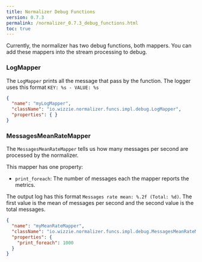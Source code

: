 ```yaml
---
title: Normalizer Debug Functions
version: 0.7.3
permalink: /normalizer_0.7.3_debug_functions.html
toc: true
---
```


Currently, the normalizer has two debug functions, both mappers. You can add these mappers into the stream processing to debug.

### LogMapper

The `LogMapper` prints all the message that pass by the function.
The logger uses this format `KEY: %s - VALUE: %s`

```json
{
  "name": "myLogMapper",
  "className": "io.wizzie.normalizer.funcs.impl.debug.LogMapper",
  "properties": { }
}
```

### MessagesMeanRateMapper

The `MessagesMeanRateMapper` tells us how many messages per second are processed by the normalizer.

This mapper has one property:
* `print_foreach`: The number of messages each the mapper reports the metrics.

The output log has this format `Messages rate mean: %.2f (Total: %d)`. The first value is the mean of messages per second and the second value is the total messages.

```json
{
  "name": "myMeanRateMapper",
  "className": "io.wizzie.normalizer.funcs.impl.debug.MessagesMeanRateMapper",
  "properties": {
    "print_foreach": 1000
  }
}
```